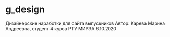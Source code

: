 # g_design
Дизайнерские наработки для сайта выпускников
Автор: Карева Марина Андреевна, студент 4 курса РТУ МИРЭА
6.10.2020
